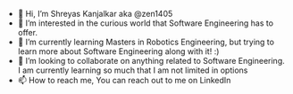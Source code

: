 - 👋 Hi, I’m Shreyas Kanjalkar aka @zen1405
- 👀 I’m interested in the curious world that Software Engineering has to offer.
- 🌱 I’m currently learning Masters in Robotics Engineering, but trying to learn more about Software Engineering along with it! :)
- 💞️ I’m looking to collaborate on anything related to Software Engineering. I am currently learning so much that I am not limited in options
- 📫 How to reach me, You can reach out to me on LinkedIn 

<!---
zen1405/zen1405 is a ✨ special ✨ repository because its `README.md` (this file) appears on your GitHub profile.
You can click the Preview link to take a look at your changes.
--->
